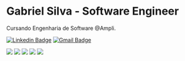 # Gabriel Silva - Software Engineer


Cursando Engenharia de Software @Ampli.</br>


[![Linkedin Badge](https://img.shields.io/badge/-Gabriel%20Silva-42D3FF?style=flat-square&logo=Linkedin&logoColor=white&link=https://www.linkedin.com/in/gabriels5g/)](https://www.linkedin.com/in/gabriels5g/) 
[![Gmail Badge](https://img.shields.io/badge/-gabrielspxls@gmail.com-42D3FF?style=flat-square&logo=Gmail&logoColor=white&link=mailto:gabrielspxls@gmail.com)](mailto:gabrielspxls@gmail.com)

<div>
  <img src=https://img.shields.io/badge/go-%2300ADD8.svg?style=for-the-badge&logo=go&logoColor=white />
  <img src=https://img.shields.io/badge/java-%23ED8B00.svg?style=for-the-badge&logo=openjdk&logoColor=white />
  <img src=https://img.shields.io/badge/React-61dafb?style=for-the-badge&logo=react&logoColor=333333 />
  <img src=https://img.shields.io/badge/next.js-000000?style=for-the-badge&logo=next.js&logoColor=white />
  <img src=https://img.shields.io/badge/Python-306998?style=for-the-badge&logo=python&logoColor=white />
</div>
<br/>
</div>


